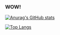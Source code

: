 ### WOW!

<!--
**ChenzDNA/ChenzDNA** is a ✨ _special_ ✨ repository because its `README.md` (this file) appears on your GitHub profile.

Here are some ideas to get you started:

- 🔭 I’m currently working on ...
- 🌱 I’m currently learning ...
- 👯 I’m looking to collaborate on ...
- 🤔 I’m looking for help with ...
- 💬 Ask me about ...
- 📫 How to reach me: ...
- 😄 Pronouns: ...
- ⚡ Fun fact: ...
-->

[![Anurag's GitHub stats](https://github-readme-stats-dna.vercel.app/api?username=ChenzDNA&count_private=true&show_icons=true&theme=noctis_minimus)](https://github.com/anuraghazra/github-readme-stats)

[![Top Langs](https://github-readme-stats-dna.vercel.app/api/top-langs/?username=ChenzDNA&layout=compact&theme=noctis_minimus&hide=HTML,CSS)](https://github.com/anuraghazra/github-readme-stats)
